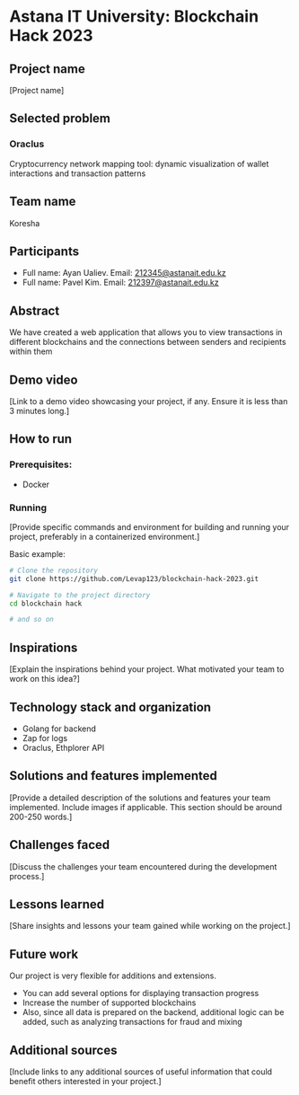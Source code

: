# Astana IT University: Blockchain Hack 2023 

## Project name

[Project name]

## Selected problem
### Oraclus
Cryptocurrency network mapping tool: dynamic visualization of wallet interactions and transaction patterns

## Team name

Koresha

## Participants

* Full name: Ayan Ualiev. Email: 212345@astanait.edu.kz
* Full name: Pavel Kim. Email: 212397@astanait.edu.kz


## Abstract

We have created a web application that allows you to view transactions in different blockchains and the connections between senders and recipients within them

## Demo video

[Link to a demo video showcasing your project, if any. Ensure it is less than 3 minutes long.]

## How to run

### Prerequisites:

- Docker

### Running

[Provide specific commands and environment for building and running your project, preferably in a containerized environment.]

Basic example:
```bash
# Clone the repository
git clone https://github.com/Levap123/blockchain-hack-2023.git

# Navigate to the project directory
cd blockchain hack

# and so on
```

## Inspirations

[Explain the inspirations behind your project. What motivated your team to work on this idea?]

## Technology stack and organization

- Golang for backend
- Zap for logs
- Oraclus, Ethplorer API

## Solutions and features implemented

[Provide a detailed description of the solutions and features your team implemented. Include images if applicable. This section should be around 200-250 words.]

## Challenges faced

[Discuss the challenges your team encountered during the development process.]

## Lessons learned

[Share insights and lessons your team gained while working on the project.]

## Future work

Our project is very flexible for additions and extensions.
- You can add several options for displaying transaction progress
- Increase the number of supported blockchains
- Also, since all data is prepared on the backend, additional logic can be added, such as analyzing transactions for fraud and mixing

## Additional sources

[Include links to any additional sources of useful information that could benefit others interested in your project.]
